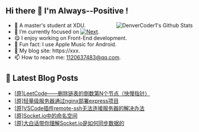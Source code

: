 ## Hi there 👋 I'm Always--Positive !
<div>
  <img alt="DenverCoder1's Github Stats" src="https://denvercoder1-github-readme-stats.vercel.app/api?username=qq1120637483&show_icons=true&count_private=true&theme=react&hide_border=true&hide_title=true&bg_color=1F222E&title_color=F85D7F&icon_color=F8D866" align= "right" />

- 🎒 A master's student at XDU. 
- 🔬 I’m currently focused on [![Next](https://img.shields.io/badge/-Next-brightgreen)](https://). 
- 😋 I enjoy working on Front-End development.
- 🎵 Fun fact: I use Apple Music for Android.
- 📝 My blog site: https://xxx.
- 📫 How to reach me:  1120637483@qq.com.
</div>  


## 📕 Latest Blog Posts

<!-- BLOG-POST-LIST:START -->
- [[原]LeetCode——删除链表的倒数第N个节点（快慢指针）](https://blog.csdn.net/sinat_41696687/article/details/122747303)
- [[原]轻量级服务器通过nginx部署express项目](https://blog.csdn.net/sinat_41696687/article/details/122731442)
- [[原]VSCode插件remote-ssh无法连接服务器的解决办法](https://blog.csdn.net/sinat_41696687/article/details/122724782)
- [[原]Socket.io中的命名空间](https://blog.csdn.net/sinat_41696687/article/details/122713153)
- [[原]大白话带你理解Socket.io是如何同步数据的](https://blog.csdn.net/sinat_41696687/article/details/122695473)
<!-- BLOG-POST-LIST:END -->









